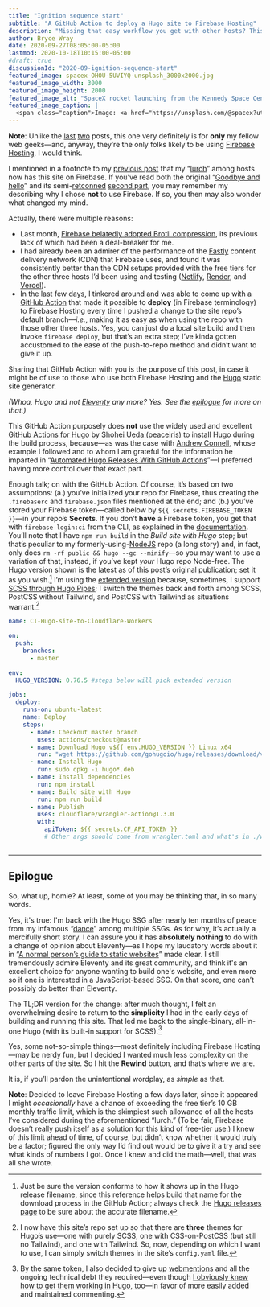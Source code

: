 ```yaml
---
title: "Ignition sequence start"
subtitle: "A GitHub Action to deploy a Hugo site to Firebase Hosting"
description: "Missing that easy workflow you get with other hosts? This script is for you."
author: Bryce Wray
date: 2020-09-27T08:05:00-05:00
lastmod: 2020-10-18T10:15:00-05:00
#draft: true
discussionId: "2020-09-ignition-sequence-start"
featured_image: spacex-OHOU-5UVIYQ-unsplash_3000x2000.jpg
featured_image_width: 3000
featured_image_height: 2000
featured_image_alt: "SpaceX rocket launching from the Kennedy Space Center in Florida"
featured_image_caption: |
  <span class="caption">Image: <a href="https://unsplash.com/@spacex?utm_source=unsplash&amp;utm_medium=referral&amp;utm_content=creditCopyText">SpaceX</a>; <a href="https://unsplash.com/s/photos/launch?utm_source=unsplash&amp;utm_medium=referral&amp;utm_content=creditCopyText">Unsplash</a></span>
---
```


<div class="yellowBox"><p><strong>Note</strong>: Unlike the <a href="/posts/2020/09/normal-persons-guide-static-websites">last</a> <a href="/posts/2020/09/normal-persons-guide-static-website-hosting">two</a> posts, this one very definitely is for <strong>only</strong> my fellow web geeks&mdash;and, anyway, they&rsquo;re the only folks likely to be using <a href="https://firebase.google.com" target="_blank" rel="noopener">Firebase Hosting</a>, I would think.</p></div>

I mentioned in a footnote to my [previous post](/posts/2020/09/normal-persons-guide-static-website-hosting) that my “[lurch](/posts/2020/09/goodbye-hello-part-5)” among hosts now has this site on Firebase. If you’ve read both the original “[Goodbye and hello](/posts/2020/07/goodbye-hello)” and its semi-[retconned](https://www.merriam-webster.com/words-at-play/retcon-history-and-meaning) [second part](/posts/2020/07/goodbye-hello-part-2), you may remember my describing why I chose **not** to use Firebase. If so, you then may also wonder what changed my mind.

Actually, there were multiple reasons:

- Last month, [Firebase belatedly adopted Brotli compression](https://firebase.googleblog.com/2020/08/firebase-hosting-new-features.html), its previous lack of which had been a deal-breaker for me.
- I had already been an admirer of the performance of the [Fastly](https://fastly.com) content delivery network (CDN) that Firebase uses, and found it was consistently better than the CDN setups provided with the free tiers for the other three hosts I’d been using and testing ([Netlify](https://netlify.com), [Render](https://render.com), and [Vercel](https://vercel.com)).
- In the last few days, I tinkered around and was able to come up with a [GitHub Action](https://github.com/features/actions) that made it possible to **deploy** (in Firebase terminology) to Firebase Hosting every time I pushed a change to the site repo’s default branch—*i.e.*, making it as easy as when using the repo with those other three hosts. Yes, you can just do a local site build and then invoke `firebase deploy`, but that’s an extra step; I’ve kinda gotten accustomed to the ease of the push-to-repo method and didn’t want to give it up.

Sharing that GitHub Action with you is the purpose of this post, in case it might be of use to those who use both Firebase Hosting and the [Hugo](https://gohugo.io) static site generator.

*(Whoa, Hugo and not [Eleventy](https://11ty.dev) any more? Yes. See the [epilogue](#epiloguehead) for more on that.)*

This GitHub Action purposely does **not** use the widely used and excellent [GitHub Actions for Hugo](https://github.com/peaceiris/actions-hugo) by [Shohei Ueda (peaceiris)](https://github.com/peaceiris) to install Hugo during the build process, because—as was the case with [Andrew Connell](https://andrewconnell.com), whose example I followed and to whom I am grateful for the information he imparted in “[Automated Hugo Releases With GitHub Actions](https://www.andrewconnell.com/blog/automated-hugo-releases-with-github-actions/)”—I preferred having more control over that exact part.

Enough talk; on with the GitHub Action. Of course, it’s based on two assumptions: (a.) you’ve initialized your repo for Firebase, thus creating the `.firebaserc` and `firebase.json` files mentioned at the end; and (b.) you’ve stored your Firebase token—called below by `${{ secrets.FIREBASE_TOKEN }}`—in your repo’s **Secrets**. If you don’t **have** a Firebase token, you get that with `firebase login:ci` from the CLI, as explained in the [documentation](https://firebase.google.com/docs/cli#cli-ci-systems). You’ll note that I have `npm run build` in the *Build site with Hugo* step; but that’s peculiar to my formerly-using-[NodeJS](https://nodejs.org) repo (a long story) and, in fact, only does `rm -rf public && hugo --gc --minify`—so you may want to use a variation of that, instead, if you’ve kept *your* Hugo repo Node-free. The Hugo version shown is the latest as of this post’s original publication; set it as you wish.[^versionInfo] I’m using the [extended version](https://gohugo.io/troubleshooting/faq/#i-get-tocss--this-feature-is-not-available-in-your-current-hugo-version) because, sometimes, I support [SCSS through Hugo Pipes](https://gohugo.io/hugo-pipes/scss-sass/); I switch the themes back and forth among SCSS, PostCSS without Tailwind, and PostCSS with Tailwind as situations warrant.[^diffThemes]

[^versionInfo]: Just be sure the version conforms to how it shows up in the Hugo release filename, since this reference helps build that name for the download process in the GitHub Action; always check the [Hugo releases page](https://github.com/gohugoio/hugo/releases) to be sure about the accurate filename.

[^diffThemes]: I now have this site’s repo set up so that there are **three** themes for Hugo’s use—one with purely SCSS, one with CSS-on-PostCSS (but still no Tailwind), and one with Tailwind. So, now, depending on which I want to use, I can simply switch themes in the site’s <code>config.yaml</code> file.


```yaml
name: CI-Hugo-site-to-Cloudflare-Workers

on:
  push:
    branches:
      - master

env:
  HUGO_VERSION: 0.76.5 #steps below will pick extended version

jobs:
  deploy:
    runs-on: ubuntu-latest
    name: Deploy
    steps:
      - name: Checkout master branch
        uses: actions/checkout@master
      - name: Download Hugo v${{ env.HUGO_VERSION }} Linux x64
        run: "wget https://github.com/gohugoio/hugo/releases/download/v${{ env.HUGO_VERSION }}/hugo_extended_${{ env.HUGO_VERSION }}_Linux-64bit.deb -O hugo_extended_${{ env.HUGO_VERSION }}_Linux-64bit.deb"
      - name: Install Hugo
        run: sudo dpkg -i hugo*.deb
      - name: Install dependencies
        run: npm install
      - name: Build site with Hugo
        run: npm run build
      - name: Publish
        uses: cloudflare/wrangler-action@1.3.0
        with:
          apiToken: ${{ secrets.CF_API_TOKEN }}
          # Other args should come from wrangler.toml and what's in ./workers-site/
```

<hr id="epiloguehead" style="margin-top: 2em; margin-bottom: 1.5em;" />

## Epilogue

So, what up, homie? At least, some of you may be thinking that, in so many words.

Yes, it's true: I'm back with the Hugo SSG after nearly ten months of peace from my infamous “[dance](/posts/2019/12/sorta-strange-ssg-trip)” among multiple SSGs. As for why, it’s actually a mercifully short story. I can assure you it has **absolutely nothing** to do with a change of opinion about Eleventy—as I hope my laudatory words about it in “[A normal person’s guide to static websites](/posts/2020/09/normal-persons-guide-static-websites)” made clear. I still tremendously admire Eleventy and its great community, and think it's an excellent choice for anyone wanting to build one's website, and even more so if one is interested in a JavaScript-based SSG. On that score, one can’t possibly do better than Eleventy.

The TL;DR version for the change: after much thought, I felt an overwhelming desire to return to the **simplicity** I had in the early days of building and running this site. That led me back to the single-binary, all-in-one Hugo (with its built-in support for SCSS).[^WMsgone]

[^WMsgone]: By the same token, I also decided to give up [webmentions](https://indieweb.org/webmention) and all the ongoing technical debt they required—even though [I obviously knew how to get them working in Hugo, too](/posts/2020/04/webmentions-three-ssgs-3)—in favor of more easily added and maintained commenting.

Yes, some not-so-simple things—most definitely including Firebase Hosting—may be nerdy fun, but I decided I wanted much less complexity on the other parts of the site. So I hit the **Rewind** button, and that’s where we are.

It is, if you’ll pardon the unintentional wordplay, as *simple* as that.

<div class="yellowBox">
  <p><strong>Note</strong>: Decided to leave Firebase Hosting a few days later, since it appeared I might <em>occasionally</em> have a chance of exceeding the free tier’s 10&nbsp;GB monthly traffic limit, which is the skimpiest such allowance of all the hosts I’ve considered during the aforementioned “lurch.” (To be fair, Firebase doesn’t really push itself as a solution for this kind of free-tier use.) I knew of this limit ahead of time, of course, but didn’t know whether it would truly be a factor; figured the only way I’d find out would be to give it a try and see what kinds of numbers I got. Once I knew and did the math—well, that was all she wrote.</p>
</div>
